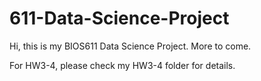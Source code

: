 # 611-Data-Science-Project
Hi, this is my BIOS611 Data Science Project. More to come.

For HW3-4, please check my HW3-4 folder for details.